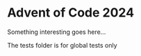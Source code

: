 # Advent of Code 2024

Something interesting goes here...


The tests folder is for global tests only
